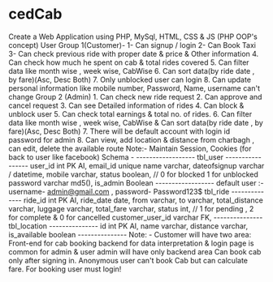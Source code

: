 # cedCab
Create a Web Application using PHP, MySql, HTML, CSS &amp; JS (PHP OOP's concept)  User Group 1(Customer)-  1- Can signup / login  2- Can Book Taxi  3- Can check previous ride with proper date &amp; price &amp; Other information 4. Can check how much he spent on cab  &amp; total rides covered 5. Can filter data like month wise , week wise, CabWise 6. Can sort data(by ride date , by fare)(Asc, Desc Both) 7. Only unblocked user can login 8. Can update personal information like mobile number, Password, Name, username can't change  Group 2 (Admin)   1. Can check new ride request  2. Can approve and cancel request 3. Can see Detailed information of rides 4. Can block &amp; unblock user 5. Can check total earnings &amp; total no. of rides. 6.  Can filter data like month wise , week wise, CabWise &amp; Can sort data(by ride date , by fare)(Asc, Desc Both) 7. There will be default account with login id password for admin 8. Can view, add location &amp; distance from charbagh , can edit, delete the available route   Note:- Maintain Session, Cookies (for back to user like facebook)   Schema - ------------------ tbl_user ----------------- user_id int PK AI, email_id unique name varchar, dateofsignup varchar / datetime, mobile varchar, status boolean,   // 0 for blocked 1 for unblocked password varchar md5(), is_admin Boolean ------------------   default user :-  username- admin@gmail.com , password- Password123$    tbl_ride -------------- ride_id int PK AI, ride_date date, from varchar, to varchar, total_distance varchar, luggage varchar, total_fare varchar, status int,  // 1 for pending , 2 for complete &amp; 0 for cancelled  customer_user_id varchar FK, ---------------  tbl_location ---------------  id int PK AI, name varchar, distance varchar, is_available boolean  ---------------   Note: - Customer will have two area: Front-end for cab booking backend for data interpretation &amp; login page is common for admin &amp; user admin will have only backend area   Can book cab only after signing in. Anonymous user can't book Cab but can calculate fare. For booking user must login!
